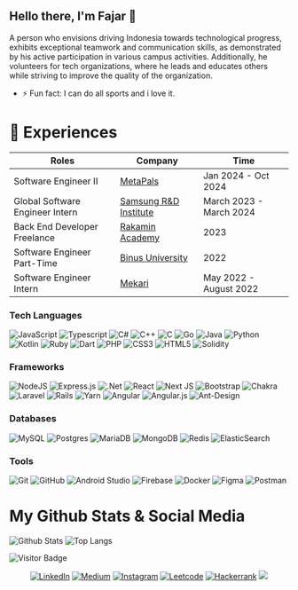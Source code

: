 
## Hello there, I'm Fajar 👋
A person who envisions driving Indonesia towards technological progress, exhibits exceptional teamwork and communication skills, as demonstrated by his active participation in various campus activities. Additionally, he volunteers for tech organizations, where he leads and educates others while striving to improve the quality of the organization.
- ⚡ Fun fact: I can do all sports and i love it.

# 🏢 Experiences
| Roles | Company | Time |
| --- | --- | --- |
| Software Engineer II | [MetaPals](https://www.metapals.ai/) | Jan 2024 - Oct 2024 |
| Global Software Engineer Intern | [Samsung R&D Institute](https://www.samsung.com/id/srin/) | March 2023 - March 2024 |
| Back End Developer Freelance | [Rakamin Academy](https://www.rakamin.com/) | 2023 |
| Software Engineer Part-Time | [Binus University](https://binus.ac.id/) | 2022 |
| Software Engineer Intern | [Mekari](https://mekari.com/) | May 2022 - August 2022 |

### Tech Languages
 ![JavaScript](https://img.shields.io/badge/JavaScript-F7DF1E?style=for-the-badge&logo=javascript&logoColor=black)
 ![Typescript](https://img.shields.io/badge/TypeScript-007ACC?style=for-the-badge&logo=typescript&logoColor=white)
 ![C#](https://img.shields.io/badge/c%23-%23239120.svg?style=for-the-badge&logo=csharp&logoColor=white)
 ![C++](https://img.shields.io/badge/C%2B%2B-00599C?style=for-the-badge&logo=c%2B%2B&logoColor=white)
 ![C](https://img.shields.io/badge/C-00599C?style=for-the-badge&logo=c&logoColor=white)
 ![Go](https://img.shields.io/badge/go-%2300ADD8.svg?style=for-the-badge&logo=go&logoColor=white)
 ![Java](https://img.shields.io/badge/Java-ED8B00?style=for-the-badge&logo=java&logoColor=white)
 ![Python](https://img.shields.io/badge/Python-14354C?style=for-the-badge&logo=python&logoColor=white)
 ![Kotlin](https://img.shields.io/badge/kotlin-%230095D5.svg?style=for-the-badge&logo=kotlin&logoColor=white)
 ![Ruby](https://img.shields.io/badge/ruby-%23CC342D.svg?style=for-the-badge&logo=ruby&logoColor=white)
 ![Dart](https://img.shields.io/badge/dart-%230175C2.svg?style=for-the-badge&logo=dart&logoColor=white)
 ![PHP](https://img.shields.io/badge/php-%23777BB4.svg?style=for-the-badge&logo=php&logoColor=white)
 ![CSS3](https://img.shields.io/badge/css3-%231572B6.svg?style=for-the-badge&logo=css3&logoColor=white)
 ![HTML5](https://img.shields.io/badge/html5-%23E34F26.svg?style=for-the-badge&logo=html5&logoColor=white)
 ![Solidity](https://img.shields.io/badge/Solidity-%23363636.svg?style=for-the-badge&logo=solidity&logoColor=white)
 
### Frameworks
 ![NodeJS](https://img.shields.io/badge/node.js-6DA55F?style=for-the-badge&logo=node.js&logoColor=white)
 ![Express.js](https://img.shields.io/badge/express.js-%23404d59.svg?style=for-the-badge&logo=express&logoColor=%2361DAFB)
 ![.Net](https://img.shields.io/badge/.NET-5C2D91?style=for-the-badge&logo=.net&logoColor=white)
 ![React](https://img.shields.io/badge/react-%2320232a.svg?style=for-the-badge&logo=react&logoColor=%2361DAFB)
 ![Next JS](https://img.shields.io/badge/Next-black?style=for-the-badge&logo=next.js&logoColor=white)
 ![Bootstrap](https://img.shields.io/badge/bootstrap-%23563D7C.svg?style=for-the-badge&logo=bootstrap&logoColor=white)
 ![Chakra](https://img.shields.io/badge/chakra-%234ED1C5.svg?style=for-the-badge&logo=chakraui&logoColor=white)
 ![Laravel](https://img.shields.io/badge/laravel-%23FF2D20.svg?style=for-the-badge&logo=laravel&logoColor=white)
 ![Rails](https://img.shields.io/badge/rails-%23CC0000.svg?style=for-the-badge&logo=ruby-on-rails&logoColor=white)
 ![Yarn](https://img.shields.io/badge/yarn-%232C8EBB.svg?style=for-the-badge&logo=yarn&logoColor=white)
 ![Angular](https://img.shields.io/badge/angular-%23DD0031.svg?style=for-the-badge&logo=angular&logoColor=white)
 ![Angular.js](https://img.shields.io/badge/angular.js-%23E23237.svg?style=for-the-badge&logo=angularjs&logoColor=white)
 ![Ant-Design](https://img.shields.io/badge/-AntDesign-%230170FE?style=for-the-badge&logo=ant-design&logoColor=white)

### Databases
![MySQL](https://img.shields.io/badge/mysql-%2300f.svg?style=for-the-badge&logo=mysql&logoColor=white)
![Postgres](https://img.shields.io/badge/postgres-%23316192.svg?style=for-the-badge&logo=postgresql&logoColor=white)
![MariaDB](https://img.shields.io/badge/MariaDB-003545?style=for-the-badge&logo=mariadb&logoColor=white)
![MongoDB](https://img.shields.io/badge/MongoDB-%234ea94b.svg?style=for-the-badge&logo=mongodb&logoColor=white)
![Redis](https://img.shields.io/badge/redis-%23DD0031.svg?style=for-the-badge&logo=redis&logoColor=white)
![ElasticSearch](https://img.shields.io/badge/-ElasticSearch-005571?style=for-the-badge&logo=elasticsearch)

### Tools
![Git](https://img.shields.io/badge/git-%23F05033.svg?style=for-the-badge&logo=git&logoColor=white)
![GitHub](https://img.shields.io/badge/github-%23121011.svg?style=for-the-badge&logo=github&logoColor=white)
![Android Studio](https://img.shields.io/badge/Android%20Studio-3DDC84.svg?style=for-the-badge&logo=android-studio&logoColor=white)
![Firebase](https://img.shields.io/badge/firebase-%23039BE5.svg?style=for-the-badge&logo=firebase)
![Docker](https://img.shields.io/badge/docker-%230db7ed.svg?style=for-the-badge&logo=docker&logoColor=white)
![Figma](https://img.shields.io/badge/figma-%23F24E1E.svg?style=for-the-badge&logo=figma&logoColor=white)
![Postman](https://img.shields.io/badge/Postman-FF6C37?style=for-the-badge&logo=postman&logoColor=white)
 
# My Github Stats & Social Media
![Github Stats](https://github-readme-stats.vercel.app/api?username=fajartd02&theme=tokyonight&show_icons=true&hide_border=true&include_all_commits=true&count_private=true&hide=contribs)
![Top Langs](https://github-readme-stats.vercel.app/api/top-langs/?username=fajartd02&layout=compact&theme=tokyonight&show_icons=true&hide=html,scss,css&hide_border=true&card_width=240)

![Visitor Badge](https://visitor-badge.laobi.icu/badge?page_id=fajartd02.fajartd02)

<div>
  <p align = "center">
<a href="https://www.linkedin.com/in/fajarhamka/" target="_blank"><img src="https://img.shields.io/badge/LinkedIn-0077B5?style=for-the-badge&logo=linkedin&logoColor=white" alt="LinkedIn"></a>
<a href="https://medium.com/@fajarhamka" target="_blank"><img src="https://img.shields.io/badge/Medium-12100E?style=for-the-badge&logo=medium&logoColor=white" alt="Medium"></a>
<a href="https://www.instagram.com/fajarhamka_/" target="_blank"><img src="https://img.shields.io/badge/Instagram-E4405F?style=for-the-badge&logo=instagram&logoColor=white" alt="Instagram"></a>
<a href="https://leetcode.com/fajarmh2/" target="_blank"><img src="https://img.shields.io/badge/LeetCode-000000?style=for-the-badge&logo=LeetCode&logoColor=#d16c06" alt="Leetcode"></a>
<a href="https://www.hackerrank.com/fajarmh2" target="_blank"><img src="https://img.shields.io/badge/-Hackerrank-2EC866?style=for-the-badge&logo=HackerRank&logoColor=white" alt="Hackerrank"></a>
<a href="mailto:fajarmh2@gmail.com"><img src="https://img.shields.io/badge/Gmail-D14836?style=for-the-badge&logo=gmail&logoColor=white"/></a>
  </p>
</div>

<!-- ## Top Languages
[![Top Langs](https://github-readme-stats.vercel.app/api/top-langs/?username=fajartd02&layout=compact&theme=tokyonight&show_icons=true&hide_border=true)](https://github.com/fajartd02/github-readme-stats) -->

<!-- Here are some ideas to get you started: -->

<!-- ## More About Me
- ⚡ Fun fact: I can do all sports and i love it.
- 😄 Personalities: I'm an I/ENTJ 
 -->
<!-- - 🔭 I’m currently working on ...
- 🌱 I’m currently learning ...
- 👯 I’m looking to collaborate on ...
- 🤔 I’m looking for help with ...
- 💬 Ask me about ...
- 📫 How to reach me: ...
- 😄 Pronouns: ...
- ⚡ Fun fact: ... -->

